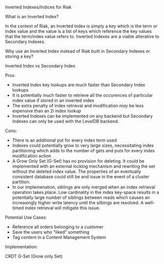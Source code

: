 Inverted Indexes/Indices for Riak

What is an Inverted Index?

In the context of Riak, an Inverted Index is simply a key which is the term or index value and the value is a list of keys which reference the key values that the term/index value refers to. Inverted Indexes are a viable alterative to Secondary Indexes.

Why use an Inverted Index instead of Riak built in Secondary Indexes or storing a key?

Inverted Index vs Secondary Index

Pros:  

- Inverted Index key lookups are much faster than Secondary Index lookups
- It is potentially much faster to retrieve all the occurences of particular index value if stored in an inverted index
- The extra penalty of index retrieval and modification *may* be less expensive than an 2i index lookup
- Inverted Indexes can be implemented on any backend but Secondary Indexes can only be used with the LevelDB backend.

Cons: 

- There is an additional put for every index term used
- Indexes could potentially grow to very large sizes, necessitating index partitioning which adds to the number of gets and puts for every index modification action
- A Grow Only Set (G-Set) has no provision for deleting. It could be implemented with an external locking mechanism and rewriting the set without the deleted index value.  The properties of an eventually consistent database could still be and issue in the event of a cluster partition.
- In our implemenation, siblings are only merged when an index retrieval operation takes place. Low cardinality in the index key-space results in a potentially large number of siblings between reads which causes an increasingly higher write latency until the silbings are resolved. A well-timed index retrieval will mitigate this issue.

Potential Use Cases:

- Reference all orders belonging to a customer
- Save the users who "liked" something
- Tag content in a Content Management System

Implementation:

CRDT G-Set (Grow only Set)